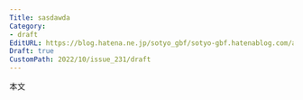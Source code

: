 ```yaml
---
Title: sasdawda
Category:
- draft
EditURL: https://blog.hatena.ne.jp/sotyo_gbf/sotyo-gbf.hatenablog.com/atom/entry/4207112889924042026
Draft: true
CustomPath: 2022/10/issue_231/draft
---
```


本文
